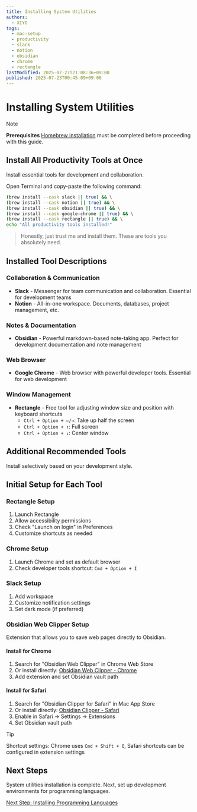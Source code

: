 ```yaml
---
title: Installing System Utilities
authors:
  - XIYO
tags:
  - mac-setup
  - productivity
  - slack
  - notion
  - obsidian
  - chrome
  - rectangle
lastModified: 2025-07-27T21:08:36+09:00
published: 2025-07-23T00:45:09+09:00
---
```


# Installing System Utilities

> [!NOTE]
> **Prerequisites**
> [Homebrew installation](macos-step00-homebrew-installation) must be completed before proceeding with this guide.

## Install All Productivity Tools at Once

Install essential tools for development and collaboration.

Open Terminal and copy-paste the following command:

```bash
(brew install --cask slack || true) && \
(brew install --cask notion || true) && \
(brew install --cask obsidian || true) && \
(brew install --cask google-chrome || true) && \
(brew install --cask rectangle || true) && \
echo "All productivity tools installed!"
```

> Honestly, just trust me and install them.
> These are tools you absolutely need.

## Installed Tool Descriptions

### Collaboration & Communication

- **Slack** - Messenger for team communication and collaboration. Essential for development teams
- **Notion** - All-in-one workspace. Documents, databases, project management, etc.

### Notes & Documentation

- **Obsidian** - Powerful markdown-based note-taking app. Perfect for development documentation and note management

### Web Browser

- **Google Chrome** - Web browser with powerful developer tools. Essential for web development

### Window Management

- **Rectangle** - Free tool for adjusting window size and position with keyboard shortcuts
  - `Ctrl + Option + ←/→`: Take up half the screen
  - `Ctrl + Option + ↑`: Full screen
  - `Ctrl + Option + ↓`: Center window

## Additional Recommended Tools

Install selectively based on your development style.

## Initial Setup for Each Tool

### Rectangle Setup

1. Launch Rectangle
2. Allow accessibility permissions
3. Check "Launch on login" in Preferences
4. Customize shortcuts as needed

### Chrome Setup

1. Launch Chrome and set as default browser
2. Check developer tools shortcut: `Cmd + Option + I`

### Slack Setup

1. Add workspace
2. Customize notification settings
3. Set dark mode (if preferred)

### Obsidian Web Clipper Setup

Extension that allows you to save web pages directly to Obsidian.

#### Install for Chrome

1. Search for "Obsidian Web Clipper" in Chrome Web Store
2. Or install directly: [Obsidian Web Clipper - Chrome](https://chromewebstore.google.com/detail/obsidian-web-clipper/mphkdfmipddgfobjhphabphmpdckgfhb)
3. Add extension and set Obsidian vault path

#### Install for Safari

1. Search for "Obsidian Clipper for Safari" in Mac App Store
2. Or install directly: [Obsidian Clipper - Safari](https://apps.apple.com/app/obsidian-clipper-for-safari/id1640358805)
3. Enable in Safari → Settings → Extensions
4. Set Obsidian vault path

> [!TIP]
> Shortcut settings: Chrome uses `Cmd + Shift + O`, Safari shortcuts can be configured in extension settings

## Next Steps

System utilities installation is complete. Next, set up development environments for programming languages.

[Next Step: Installing Programming Languages](macos-step03-programming-languages)
